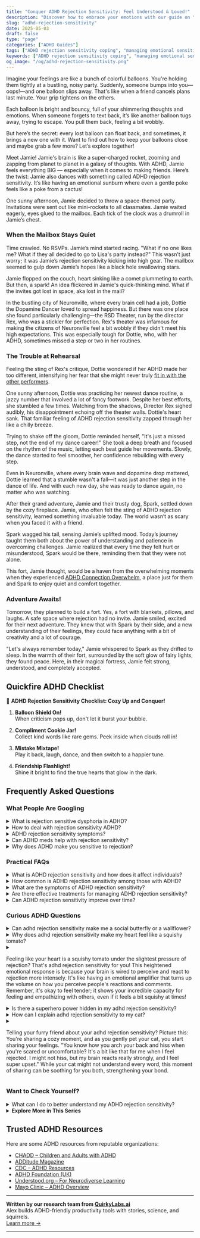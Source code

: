 ```yaml
---
title: "Conquer ADHD Rejection Sensitivity: Feel Understood & Loved!"
description: "Discover how to embrace your emotions with our guide on "ADHD rejection sensitivity." Feel seen, understood, and uplifted as we explore how to keep your colorful balloons close!"
slug: "adhd-rejection-sensitivity"
date: 2025-05-03
draft: false
type: "page"
categories: ["ADHD Guides"]
tags: ["ADHD rejection sensitivity coping", "managing emotional sensitivity ADHD", "rejection sensitive dysphoria tips", "adult ADHD friendship challenges", "emotional regulation ADHD adults", "ADHD social anxiety strategies", "understanding ADHD emotional responses"]
keywords: ["ADHD rejection sensitivity coping", "managing emotional sensitivity ADHD", "rejection sensitive dysphoria tips", "adult ADHD friendship challenges", "emotional regulation ADHD adults", "ADHD social anxiety strategies", "understanding ADHD emotional responses"]
og_image: "/og/adhd-rejection-sensitivity.png"
---
```


Imagine your feelings are like a bunch of colorful balloons. You're holding them tightly at a bustling, noisy party. Suddenly, someone bumps into you—oops!—and one balloon slips away. That's like when a friend cancels plans last minute. Your grip tightens on the others.

Each balloon is bright and bouncy, full of your shimmering thoughts and emotions. When someone forgets to text back, it’s like another balloon tugs away, trying to escape. You pull them back, feeling a bit wobbly.

But here’s the secret: every lost balloon can float back, and sometimes, it brings a new one with it. Want to find out how to keep your balloons close and maybe grab a few more? Let’s explore together!

Meet Jamie! Jamie's brain is like a super-charged rocket, zooming and zapping from planet to planet in a galaxy of thoughts. With ADHD, Jamie feels everything BIG — especially when it comes to making friends. Here’s the twist: Jamie also dances with something called ADHD rejection sensitivity. It’s like having an emotional sunburn where even a gentle poke feels like a poke from a cactus!

One sunny afternoon, Jamie decided to throw a space-themed party. Invitations were sent out like mini-rockets to all classmates. Jamie waited eagerly, eyes glued to the mailbox. Each tick of the clock was a drumroll in Jamie’s chest.

### When the Mailbox Stays Quiet

Time crawled. No RSVPs. Jamie’s mind started racing. "What if no one likes me? What if they all decided to go to Lisa's party instead?" This wasn’t just worry; it was Jamie’s rejection sensitivity kicking into high gear. The mailbox seemed to gulp down Jamie’s hopes like a black hole swallowing stars.

Jamie flopped on the couch, heart sinking like a comet plummeting to earth. But then, a spark! An idea flickered in Jamie's quick-thinking mind. What if the invites got lost in space, aka lost in the mail?

In the bustling city of Neuronville, where every brain cell had a job, Dottie the Dopamine Dancer loved to spread happiness. But there was one place she found particularly challenging—the RSD Theater, run by the director Rex, who was a stickler for perfection. Rex's theater was infamous for making the citizens of Neuronville feel a bit wobbly if they didn't meet his high expectations. This was especially tough for Dottie, who, with her ADHD, sometimes missed a step or two in her routines.

### The Trouble at Rehearsal

Feeling the sting of Rex's critique, Dottie wondered if her ADHD made her too different, intensifying her fear that she might never truly [fit in with the other performers](/pages/adhd-dont-fit-in/).

One sunny afternoon, Dottie was practicing her newest dance routine, a jazzy number that involved a lot of fancy footwork. Despite her best efforts, she stumbled a few times. Watching from the shadows, Director Rex sighed audibly, his disappointment echoing off the theater walls. Dottie's heart sank. That familiar feeling of ADHD rejection sensitivity zapped through her like a chilly breeze.

Trying to shake off the gloom, Dottie reminded herself, "It's just a missed step, not the end of my dance career!" She took a deep breath and focused on the rhythm of the music, letting each beat guide her movements. Slowly, the dance started to feel smoother, her confidence rebuilding with every step.

Even in Neuronville, where every brain wave and dopamine drop mattered, Dottie learned that a stumble wasn't a fall—it was just another step in the dance of life. And with each new day, she was ready to dance again, no matter who was watching.

After their grand adventure, Jamie and their trusty dog, Spark, settled down by the cozy fireplace. Jamie, who often felt the sting of ADHD rejection sensitivity, learned something invaluable today. The world wasn’t as scary when you faced it with a friend.

Spark wagged his tail, sensing Jamie’s uplifted mood. Today’s journey taught them both about the power of understanding and patience in overcoming challenges. Jamie realized that every time they felt hurt or misunderstood, Spark would be there, reminding them that they were not alone.

This fort, Jamie thought, would be a haven from the overwhelming moments when they experienced [ADHD Connection Overwhelm](/pages/adhd-connection-overwhelm/), a place just for them and Spark to enjoy quiet and comfort together.

### Adventure Awaits!

Tomorrow, they planned to build a fort. Yes, a fort with blankets, pillows, and laughs. A safe space where rejection had no invite. Jamie smiled, excited for their next adventure. They knew that with Spark by their side, and a new understanding of their feelings, they could face anything with a bit of creativity and a lot of courage.

"Let's always remember today," Jamie whispered to Spark as they drifted to sleep. In the warmth of their fort, surrounded by the soft glow of fairy lights, they found peace. Here, in their magical fortress, Jamie felt strong, understood, and completely accepted.

## Quickfire ADHD Checklist

🌈 **ADHD Rejection Sensitivity Checklist: Cozy Up and Conquer!**

1. **Balloon Shield On!**  
   When criticism pops up, don't let it burst your bubble.

2. **Compliment Cookie Jar!**  
   Collect kind words like rare gems. Peek inside when clouds roll in!

3. **Mistake Mixtape!**  
   Play it back, laugh, dance, and then switch to a happier tune.

4. **Friendship Flashlight!**  
   Shine it bright to find the true hearts that glow in the dark.

## Frequently Asked Questions



### What People Are Googling

<details><summary>What is rejection sensitive dysphoria in ADHD?</summary><p>Rejection sensitive dysphoria (RSD) is a common emotional challenge for many with ADHD. It involves an intense, often overwhelming, emotional response to perceived or actual rejection, criticism, or disappointment. People experiencing RSD might feel suddenly deflated, sad, or even angry when they think they've let someone down or aren't meeting expectations. It's like an emotional amplifier that can make the fear of rejection much more painful, but understanding this aspect of ADHD is a great step toward managing those feelings and fostering kinder self-awareness.</p></details>
<details><summary>How to deal with rejection sensitivity ADHD?</summary><p>Dealing with rejection sensitivity when you have ADHD can feel like a daunting challenge, but you're not alone in this! A cozy first step might be to gently acknowledge your feelings – it's perfectly okay to feel hurt. Then, consider sharing your feelings with a trusted friend or a therapist who understands ADHD; talking it out can really lighten the load. Lastly, experimenting with calming techniques like deep breathing, mindfulness, or journaling could serve as comforting tools to help manage those intense emotions. Remember, taking it one step at a time is just fine.</p></details>
<details><summary>ADHD rejection sensitivity symptoms?</summary><p>Absolutely, navigating rejection sensitivity with ADHD can feel overwhelming at times, but understanding it is a great first step. This sensitivity often means experiencing intense emotional reactions to perceived or actual rejection, criticism, or disapproval. It might manifest as sudden sadness, anger, or anxiety in social situations, and it can really make relationships feel like a rollercoaster. It's important to remember that this is a common experience for many with ADHD, and finding strategies to manage these feelings can lead to more stable and rewarding interactions. You're not alone in this, and acknowledging these feelings is a key part of your journey.</p></details>
<details><summary>Can ADHD meds help with rejection sensitivity?</summary><p>Absolutely, many people find that ADHD medications can indeed help with aspects of emotional regulation, including sensitivity to rejection, which is a common experience for those with ADHD. By improving focus and decreasing impulsivity, these medications might help you process emotional responses more effectively and provide a bit of a buffer against immediate, intense reactions. It's like having a gentle filter that gives you a moment to breathe and assess situations more calmly. Of course, everyone's experience is unique, so it's a good idea to discuss your specific symptoms and treatment options with your healthcare provider.</p></details>
<details><summary>Why does ADHD make you sensitive to rejection?</summary><p>Rejection sensitivity is quite common among individuals with ADHD, and it's like having a super-sensitive emotional antenna. This heightened sensitivity often stems from the brain's wiring, where emotional regulation might be a bit more challenging due to neurotransmitter differences. Additionally, past experiences of misunderstandings or not quite fitting in can make those with ADHD more alert to signs of rejection. It's totally understandable to feel this way, and acknowledging these feelings is a great first step towards managing them.</p></details>



### Practical FAQs

<details><summary>What is ADHD rejection sensitivity and how does it affect individuals?</summary><p>Rejection sensitivity, especially when it comes to ADHD, is like having an emotional amplifier that turns up the volume on feelings of being left out or criticized. For those with ADHD, this sensitivity can make everyday interactions feel like walking through a minefield of potential emotional setbacks. It often means that criticism or perceived rejection can be felt more deeply and persistently, impacting self-esteem and social interactions. It's important to remember that this sensitivity is a common experience for many with ADHD, and recognizing it is the first step towards managing these intense emotions in a healthy way.</p></details>
<details><summary>How common is ADHD rejection sensitivity among those with ADHD?</summary><p>Oh, you’re certainly not alone in wondering about that! Rejection sensitivity is quite common among individuals with ADHD. Many people with ADHD find that they're particularly sensitive to rejection, criticism, or the perception that they've disappointed others. This heightened sensitivity is a shared experience for many, and understanding this aspect can be a comforting step toward managing those intense feelings. Remember, it's perfectly okay to feel this way, and there are strategies that can help soothe and address these feelings effectively.</p></details>
<details><summary>What are the symptoms of ADHD rejection sensitivity?</summary><p>Absolutely, I'd be glad to explain! Rejection sensitivity in ADHD can feel like an emotional rollercoaster. It often involves intense feelings of discomfort and distress when you perceive that you are being criticized or rejected, even in situations where others might not feel as strongly. This might make you more prone to feeling hurt or upset by offhand comments or actions that seem dismissive. Remember, you're not alone in feeling this way, and there are strategies and supports that can really help manage these intense emotions.</p></details>
<details><summary>Are there effective treatments for managing ADHD rejection sensitivity?</summary><p>Absolutely, there are thoughtful and effective ways to manage the feelings of rejection sensitivity that often accompany ADHD. Therapy approaches like Cognitive Behavioral Therapy (CBT) can be particularly helpful in understanding and reshaping the thoughts that lead to feelings of rejection. Additionally, working with an ADHD coach can help you develop strategies to boost self-esteem and resilience. Remember, finding the right support and techniques can make a big difference in handling these intense emotions, and you're not alone in this experience.</p></details>
<details><summary>Can ADHD rejection sensitivity improve over time?</summary><p>Absolutely, rejection sensitivity, a common experience for many with ADHD, can definitely improve over time! It often feels like a big, heavy blanket, but with the right strategies and support, you can lighten that load. Building awareness around your feelings and understanding the roots of sensitivity can be incredibly helpful. Engaging in therapy, learning coping strategies, or even joining support groups where you can share your experiences and learn from others can make a significant difference. It's all about finding the right tools and supports that work for you.</p></details>



### Curious ADHD Questions

<details><summary>Can adhd rejection sensitivity make me a social butterfly or a wallflower?</summary><p>Absolutely, ADHD and rejection sensitivity can really sway how you interact socially, swinging you between being a lively social butterfly and a reserved wallflower. When you're feeling confident and less impacted by fears of rejection, you might find yourself fluttering energetically among friends and new acquaintances, enjoying the buzz of social interactions. On tougher days, when sensitivity to rejection feels more pronounced, you might prefer sticking close to the wall, observing rather than diving into the social whirl. It's perfectly okay to have these varying social inclinations; just remember to be kind to yourself and recognize your needs in each moment.</p></details>
<details><summary>Why does adhd rejection sensitivity make my heart feel like a squishy tomato?</summary><p>Oh, that feeling can be really tough, can't it? When you have ADHD, rejection sensitivity often feels extra sharp because your brain amplifies emotional responses. It's like your heart becomes a squishy tomato, vulnerable and easily bruised, reacting intensely to feedback or perceived slights. Remember, it's perfectly okay to feel this way, and it's a common experience for many with ADHD. Finding gentle ways to soothe your emotions and reminding yourself that your feelings are valid can really help ease that tender tomato heart.</p></details>
<details><summary><p>Feeling like your heart is a squishy tomato under the slightest pressure of rejection? That's adhd rejection sensitivity for you! This heightened emotional response is because your brain is wired to perceive and react to rejection more intensely. It's like having an emotional amplifier that turns up the volume on how you perceive people's reactions and comments. Remember, it's okay to feel tender; it shows your incredible capacity for feeling and empathizing with others, even if it feels a bit squishy at times!</p></summary><p>Absolutely, that feeling is all too familiar for many with ADHD. Your description of it as a "squishy tomato" really captures that delicate sensation! Rejection Sensitivity Dysphoria (RSD) can indeed make those moments feel more intense, almost as if every little 'no' or slight is amplified. It's important to remember that this deep sensitivity also reflects your deep capacity for empathy and connection. You're not alone in feeling this way, and it's perfectly okay to acknowledge and talk about these squishy moments.</p></details>
<details><summary>Is there a superhero power hidden in my adhd rejection sensitivity?</summary><p>Absolutely, there's a kind of superpower in the heightened sensitivity that can come with ADHD! This sensitivity means you might have a deep capacity for empathy, allowing you to connect with others' feelings and experiences in a profoundly meaningful way. It can make you an intuitive friend, colleague, or leader who can genuinely understand and support the people around you. Embracing and managing this sensitivity allows you to harness it positively, turning what might sometimes feel like a vulnerability into a powerful strength.</p></details>
<details><summary>How can I explain adhd rejection sensitivity to my cat?</summary><p>Explaining ADHD rejection sensitivity to your cat might sound like a whimsical task, but it's a sweet way to express your feelings out loud, which can be really therapeutic! Cats are wonderful, attentive companions, so while they might not understand the specifics of ADHD, they can definitely sense emotions and provide comfort. You can cuddle up with your kitty and share how you feel, using simple terms and a soft voice. This can be a comforting ritual for both of you, where their soothing purrs and your heartfelt words create a cozy, supportive space.</p></details>
<details><summary><p>Telling your furry friend about your adhd rejection sensitivity? Picture this: You're sharing a cozy moment, and as you gently pet your cat, you start sharing your feelings. "You know how you arch your back and hiss when you're scared or uncomfortable? It's a bit like that for me when I feel rejected. I might not hiss, but my brain reacts really strongly, and I feel super upset." While your cat might not understand every word, this moment of sharing can be soothing for you both, strengthening your bond.</p></summary><p>Absolutely, sharing your feelings with your pet can be incredibly soothing. When you talk to your cat about your ADHD and how rejection sensitivity affects you, it’s a bit like unpacking a heavy load in a safe space. Your furry friend may not grasp the details, but they sense your emotions and provide comfort just by being there. This gentle exchange not only helps you process your feelings but also deepens the loving connection between you both. So go ahead, let your heart out—you might find it's just the cozy, comforting moment you both need.</p></details>



### Want to Check Yourself?

<details><summary>What can I do to better understand my ADHD rejection sensitivity?</summary><p>Understanding your ADHD rejection sensitivity is a great step towards self-awareness, and I'm here to help you through it! Start by keeping a little journal where you jot down moments when you feel this sensitivity kicking in. Note what happened, how you felt, and any triggers you might identify. This can help you see patterns and better understand your reactions. Also, chatting with a therapist or a support group can provide both professional insights and the comforting reminder that you're not alone in this. Keep nurturing your self-understanding, you're doing wonderfully!</p></details>

<script type="application/ld+json">
{
  "@context": "https://schema.org",
  "@type": "FAQPage",
  "mainEntity": [
    {
      "@type": "Question",
      "name": "What is rejection sensitive dysphoria in ADHD?",
      "acceptedAnswer": {
        "@type": "Answer",
        "text": "Rejection sensitive dysphoria (RSD) is a common emotional challenge for many with ADHD. It involves an intense, often overwhelming, emotional response to perceived or actual rejection, criticism, or disappointment. People experiencing RSD might feel suddenly deflated, sad, or even angry when they think they've let someone down or aren't meeting expectations. It's like an emotional amplifier that can make the fear of rejection much more painful, but understanding this aspect of ADHD is a great step toward managing those feelings and fostering kinder self-awareness."
      }
    },
    {
      "@type": "Question",
      "name": "How to deal with rejection sensitivity ADHD?",
      "acceptedAnswer": {
        "@type": "Answer",
        "text": "Dealing with rejection sensitivity when you have ADHD can feel like a daunting challenge, but you're not alone in this! A cozy first step might be to gently acknowledge your feelings \u2013 it's perfectly okay to feel hurt. Then, consider sharing your feelings with a trusted friend or a therapist who understands ADHD; talking it out can really lighten the load. Lastly, experimenting with calming techniques like deep breathing, mindfulness, or journaling could serve as comforting tools to help manage those intense emotions. Remember, taking it one step at a time is just fine."
      }
    },
    {
      "@type": "Question",
      "name": "ADHD rejection sensitivity symptoms?",
      "acceptedAnswer": {
        "@type": "Answer",
        "text": "Absolutely, navigating rejection sensitivity with ADHD can feel overwhelming at times, but understanding it is a great first step. This sensitivity often means experiencing intense emotional reactions to perceived or actual rejection, criticism, or disapproval. It might manifest as sudden sadness, anger, or anxiety in social situations, and it can really make relationships feel like a rollercoaster. It's important to remember that this is a common experience for many with ADHD, and finding strategies to manage these feelings can lead to more stable and rewarding interactions. You're not alone in this, and acknowledging these feelings is a key part of your journey."
      }
    },
    {
      "@type": "Question",
      "name": "Can ADHD meds help with rejection sensitivity?",
      "acceptedAnswer": {
        "@type": "Answer",
        "text": "Absolutely, many people find that ADHD medications can indeed help with aspects of emotional regulation, including sensitivity to rejection, which is a common experience for those with ADHD. By improving focus and decreasing impulsivity, these medications might help you process emotional responses more effectively and provide a bit of a buffer against immediate, intense reactions. It's like having a gentle filter that gives you a moment to breathe and assess situations more calmly. Of course, everyone's experience is unique, so it's a good idea to discuss your specific symptoms and treatment options with your healthcare provider."
      }
    },
    {
      "@type": "Question",
      "name": "Why does ADHD make you sensitive to rejection?",
      "acceptedAnswer": {
        "@type": "Answer",
        "text": "Rejection sensitivity is quite common among individuals with ADHD, and it's like having a super-sensitive emotional antenna. This heightened sensitivity often stems from the brain's wiring, where emotional regulation might be a bit more challenging due to neurotransmitter differences. Additionally, past experiences of misunderstandings or not quite fitting in can make those with ADHD more alert to signs of rejection. It's totally understandable to feel this way, and acknowledging these feelings is a great first step towards managing them."
      }
    }
  ]
}
</script>
<script type="application/ld+json">
{
  "@context": "https://schema.org",
  "@type": "Article",
  "author": {
    "@type": "Person",
    "name": "QuirkyLabs",
    "url": "https://quirkylabs.ai/about"
  },
  "headline": "\"Conquer ADHD Rejection Sensitivity: Feel Understood & Loved!\"",
  "mainEntityOfPage": "https://blog.quirkylabs.ai/pages/adhd-rejection-sensitivity/",
  "datePublished": "2025-05-03"
}
</script>
<script type="application/ld+json">
{
  "@context": "https://schema.org",
  "@type": "BreadcrumbList",
  "itemListElement": [
    {
      "@type": "ListItem",
      "position": 1,
      "name": "Home",
      "item": "https://quirkylabs.ai/"
    },
    {
      "@type": "ListItem",
      "position": 2,
      "name": "Blog",
      "item": "https://blog.quirkylabs.ai/"
    },
    {
      "@type": "ListItem",
      "position": 3,
      "name": "\"Conquer ADHD Rejection Sensitivity: Feel Understood & Loved!\"",
      "item": "https://blog.quirkylabs.ai/pages/adhd-rejection-sensitivity/"
    }
  ]
}
</script>

<details>
<summary><strong>Explore More in This Series</strong></summary>

- [Adhd Feel Alone](/pages/adhd-feel-alone/)
- [Adhd Lonely Despite Being Social](/pages/adhd-lonely-despite-being-social/)
- [Adhd Connection Overwhelm](/pages/adhd-connection-overwhelm/)
- [Adhd Hiding True Self](/pages/adhd-hiding-true-self/)
- [Adhd Isolation As Adult](/pages/adhd-isolation-as-adult/)
- [Adhd Fear Of Being Too Much](/pages/adhd-fear-of-being-too-much/)
- [Adhd Cant Explain Yourself](/pages/adhd-cant-explain-yourself/)
- [Adhd Constant Overthinking](/pages/adhd-constant-overthinking/)
</details>



## Trusted ADHD Resources

Here are some ADHD resources from reputable organizations:

- [CHADD – Children and Adults with ADHD](https://chadd.org)
- [ADDitude Magazine](https://www.additudemag.com)
- [CDC – ADHD Resources](https://www.cdc.gov/ncbddd/adhd)
- [ADHD Foundation (UK)](https://www.adhdfoundation.org.uk)
- [Understood.org – For Neurodiverse Learning](https://www.understood.org)
- [Mayo Clinic – ADHD Overview](https://www.mayoclinic.org/diseases-conditions/adhd)


---

**Written by our research team from [QuirkyLabs.ai](https://quirkylabs.ai)**  
Alex builds ADHD-friendly productivity tools with stories, science, and squirrels.  
[Learn more →](https://quirkylabs.ai)

---